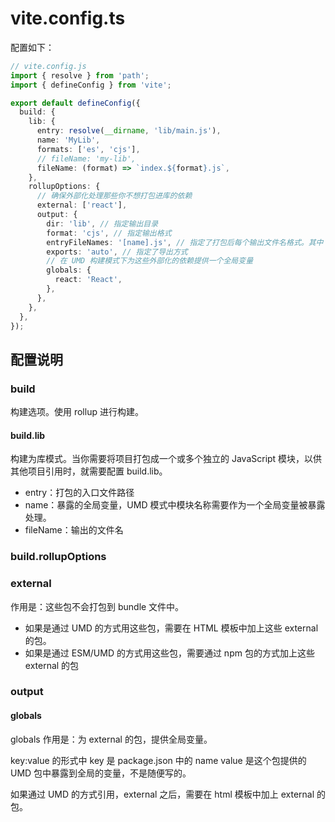 # vite.config.ts

配置如下：

```typescript
// vite.config.js
import { resolve } from 'path';
import { defineConfig } from 'vite';

export default defineConfig({
  build: {
    lib: {
      entry: resolve(__dirname, 'lib/main.js'),
      name: 'MyLib',
      formats: ['es', 'cjs'],
      // fileName: 'my-lib',
      fileName: (format) => `index.${format}.js`,
    },
    rollupOptions: {
      // 确保外部化处理那些你不想打包进库的依赖
      external: ['react'],
      output: {
        dir: 'lib', // 指定输出目录
        format: 'cjs', // 指定输出格式
        entryFileNames: '[name].js', // 指定了打包后每个输出文件名格式。其中 [name] 由入口文件名称决定。如果入口文件名称为 main 那么输出的文件名为 main.js。如果不配置入口文件名那么为 index
        exports: 'auto', // 指定了导出方式
        // 在 UMD 构建模式下为这些外部化的依赖提供一个全局变量
        globals: {
          react: 'React',
        },
      },
    },
  },
});
```

## 配置说明

### build

构建选项。使用 rollup 进行构建。

#### build.lib

构建为库模式。当你需要将项目打包成一个或多个独立的 JavaScript 模块，以供其他项目引用时，就需要配置 build.lib。

- entry：打包的入口文件路径
- name：暴露的全局变量，UMD 模式中模块名称需要作为一个全局变量被暴露处理。
- fileName：输出的文件名

### build.rollupOptions

### external

作用是：这些包不会打包到 bundle 文件中。

- 如果是通过 UMD 的方式用这些包，需要在 HTML 模板中加上这些 external 的包。
- 如果是通过 ESM/UMD 的方式用这些包，需要通过 npm 包的方式加上这些 external 的包

### output

#### globals

globals 作用是：为 external 的包，提供全局变量。

key:value 的形式中
key 是 package.json 中的 name
value 是这个包提供的 UMD 包中暴露到全局的变量，不是随便写的。

如果通过 UMD 的方式引用，external 之后，需要在 html 模板中加上 external 的包。

